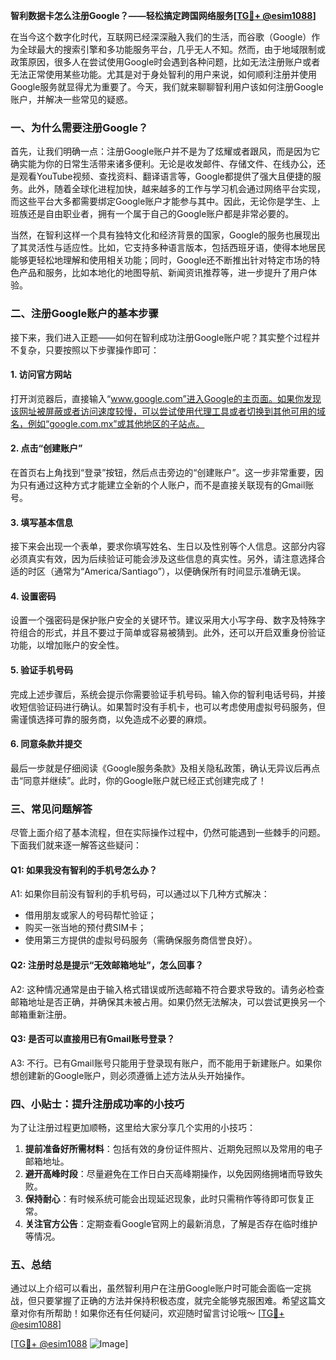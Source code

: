 **智利数据卡怎么注册Google？——轻松搞定跨国网络服务[[TG💪+ @esim1088](https://t.me/s/esim1088)]**

在当今这个数字化时代，互联网已经深深融入我们的生活，而谷歌（Google）作为全球最大的搜索引擎和多功能服务平台，几乎无人不知。然而，由于地域限制或政策原因，很多人在尝试使用Google时会遇到各种问题，比如无法注册账户或者无法正常使用某些功能。尤其是对于身处智利的用户来说，如何顺利注册并使用Google服务就显得尤为重要了。今天，我们就来聊聊智利用户该如何注册Google账户，并解决一些常见的疑惑。

### 一、为什么需要注册Google？

首先，让我们明确一点：注册Google账户并不是为了炫耀或者跟风，而是因为它确实能为你的日常生活带来诸多便利。无论是收发邮件、存储文件、在线办公，还是观看YouTube视频、查找资料、翻译语言等，Google都提供了强大且便捷的服务。此外，随着全球化进程加快，越来越多的工作与学习机会通过网络平台实现，而这些平台大多都需要绑定Google账户才能参与其中。因此，无论你是学生、上班族还是自由职业者，拥有一个属于自己的Google账户都是非常必要的。

当然，在智利这样一个具有独特文化和经济背景的国家，Google的服务也展现出了其灵活性与适应性。比如，它支持多种语言版本，包括西班牙语，使得本地居民能够更轻松地理解和使用相关功能；同时，Google还不断推出针对特定市场的特色产品和服务，比如本地化的地图导航、新闻资讯推荐等，进一步提升了用户体验。

### 二、注册Google账户的基本步骤

接下来，我们进入正题——如何在智利成功注册Google账户呢？其实整个过程并不复杂，只要按照以下步骤操作即可：

#### 1. 访问官方网站

打开浏览器后，直接输入“www.google.com”进入Google的主页面。如果你发现该网址被屏蔽或者访问速度较慢，可以尝试使用代理工具或者切换到其他可用的域名，例如“google.com.mx”或其他地区的子站点。

#### 2. 点击“创建账户”

在首页右上角找到“登录”按钮，然后点击旁边的“创建账户”。这一步非常重要，因为只有通过这种方式才能建立全新的个人账户，而不是直接关联现有的Gmail账号。

#### 3. 填写基本信息

接下来会出现一个表单，要求你填写姓名、生日以及性别等个人信息。这部分内容必须真实有效，因为后续验证可能会涉及这些信息的真实性。另外，请注意选择合适的时区（通常为“America/Santiago”），以便确保所有时间显示准确无误。

#### 4. 设置密码

设置一个强密码是保护账户安全的关键环节。建议采用大小写字母、数字及特殊字符组合的形式，并且不要过于简单或容易被猜到。此外，还可以开启双重身份验证功能，以增加账户的安全性。

#### 5. 验证手机号码

完成上述步骤后，系统会提示你需要验证手机号码。输入你的智利电话号码，并接收短信验证码进行确认。如果暂时没有手机卡，也可以考虑使用虚拟号码服务，但需谨慎选择可靠的服务商，以免造成不必要的麻烦。

#### 6. 同意条款并提交

最后一步就是仔细阅读《Google服务条款》及相关隐私政策，确认无异议后再点击“同意并继续”。此时，你的Google账户就已经正式创建完成了！

### 三、常见问题解答

尽管上面介绍了基本流程，但在实际操作过程中，仍然可能遇到一些棘手的问题。下面我们就来逐一解答这些疑问：

#### Q1: 如果我没有智利的手机号怎么办？
A1: 如果你目前没有智利的手机号码，可以通过以下几种方式解决：
- 借用朋友或家人的号码帮忙验证；
- 购买一张当地的预付费SIM卡；
- 使用第三方提供的虚拟号码服务（需确保服务商信誉良好）。

#### Q2: 注册时总是提示“无效邮箱地址”，怎么回事？
A2: 这种情况通常是由于输入格式错误或所选邮箱不符合要求导致的。请务必检查邮箱地址是否正确，并确保其未被占用。如果仍然无法解决，可以尝试更换另一个邮箱重新注册。

#### Q3: 是否可以直接用已有Gmail账号登录？
A3: 不行。已有Gmail账号只能用于登录现有账户，而不能用于新建账户。如果你想创建新的Google账户，则必须遵循上述方法从头开始操作。

### 四、小贴士：提升注册成功率的小技巧

为了让注册过程更加顺畅，这里给大家分享几个实用的小技巧：

1. **提前准备好所需材料**：包括有效的身份证件照片、近期免冠照以及常用的电子邮箱地址。
2. **避开高峰时段**：尽量避免在工作日白天高峰期操作，以免因网络拥堵而导致失败。
3. **保持耐心**：有时候系统可能会出现延迟现象，此时只需稍作等待即可恢复正常。
4. **关注官方公告**：定期查看Google官网上的最新消息，了解是否存在临时维护等情况。

### 五、总结

通过以上介绍可以看出，虽然智利用户在注册Google账户时可能会面临一定挑战，但只要掌握了正确的方法并保持积极态度，就完全能够克服困难。希望这篇文章对你有所帮助！如果你还有任何疑问，欢迎随时留言讨论哦～ [[TG💪+ @esim1088](https://t.me/s/esim1088)] 

[[TG💪+ @esim1088](https://t.me/s/esim1088) ![Image](https://i.postimg.cc/4NQfJmqS/Snipaste-2025-05-13-00-14-12.png)]